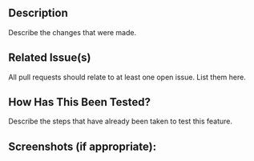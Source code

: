 ## Description
Describe the changes that were made.

## Related Issue(s)
All pull requests should relate to at least one open issue. List them here.

## How Has This Been Tested?
Describe the steps that have already been taken to test this feature.

## Screenshots (if appropriate):
